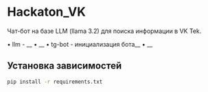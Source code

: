 # Hackaton_VK
Чат-бот на базе LLM (llama 3.2) для поиска информации в VK Tek.

• llm - __
• __
• tg-bot - инициализация бота__
• __

## Установка зависимостей
```bash
pip install -r requirements.txt
```
